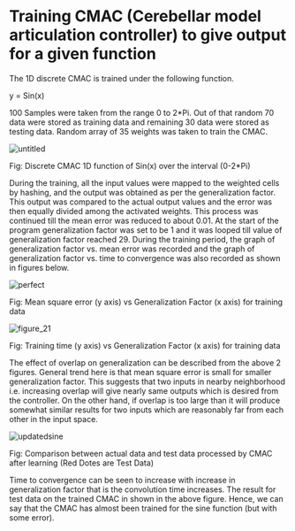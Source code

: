 
# Training CMAC (Cerebellar model articulation controller) to give output for a given function

The 1D discrete CMAC is trained under the following function.

y = Sin(x)

100 Samples were taken from the range 0 to 2*Pi. Out of that random 70 data were stored as training data and remaining 30 data were stored as testing data. Random array of 35 weights was taken to train the CMAC.  
 
 ![untitled](https://user-images.githubusercontent.com/31979840/36973819-69f6b818-2042-11e8-87e9-f16f5f78b657.png)

Fig: Discrete CMAC 1D function of Sin(x) over the interval (0-2*Pi)

During the training, all the input values were mapped to the weighted cells by hashing, and the output was obtained as per the generalization factor. This output was compared to the actual output values and the error was then equally divided among the activated weights. This process was continued till the mean error was reduced to about 0.01. 
At the start of the program generalization factor was set to be 1 and it was looped till value of generalization factor reached 29. During the training period, the graph of generalization factor vs. mean error was recorded and the graph of generalization factor vs. time to convergence was also recorded as shown in figures below.
 
 ![perfect](https://user-images.githubusercontent.com/31979840/36973855-92ececa6-2042-11e8-8af9-60cfe6821f2c.png)

Fig: Mean square error (y axis) vs Generalization Factor (x axis) for training data
 
![figure_21](https://user-images.githubusercontent.com/31979840/36973879-a2ffffde-2042-11e8-88d6-34a9bc9097ba.png)

Fig: Training time (y axis) vs Generalization Factor (x axis) for training data

The effect of overlap on generalization can be described from the above 2 figures. General trend here is that mean square error is small for smaller generalization factor. This suggests that two inputs in nearby neighborhood i.e. increasing overlap will give nearly same outputs which is desired from the controller. On the other hand, if overlap is too large than it will produce somewhat similar results for two inputs which are reasonably far from each other in the input space. 
 
 ![updatedsine](https://user-images.githubusercontent.com/31979840/36973950-d933bea6-2042-11e8-88db-d5e5df844bd4.png)
  
Fig: Comparison between actual data and test data processed by CMAC after learning (Red Dotes are Test Data)

Time to convergence can be seen to increase with increase in generalization factor that is the convolution time increases. The result for test data on the trained CMAC in shown in the above figure. Hence, we can say that the CMAC has almost been trained for the sine function (but with some error).
